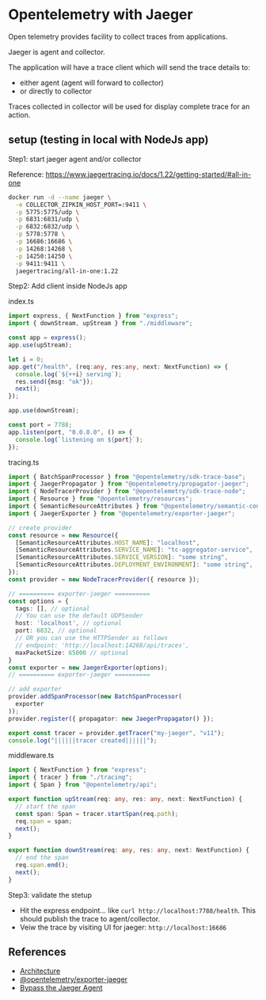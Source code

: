 # Opentelemetry with Jaeger

Open telemetry provides facility to collect traces from applications.

Jaeger is agent and collector.

The application will have a trace client which will send the trace details to:
- either agent (agent will forward to collector)
- or directly to collector

Traces collected in collector will be used for display complete trace for an action.

## setup (testing in local with NodeJs app)

Step1: start jaeger agent and/or collector

Reference: https://www.jaegertracing.io/docs/1.22/getting-started/#all-in-one

```bash
docker run -d --name jaeger \
  -e COLLECTOR_ZIPKIN_HOST_PORT=:9411 \
  -p 5775:5775/udp \
  -p 6831:6831/udp \
  -p 6832:6832/udp \
  -p 5778:5778 \
  -p 16686:16686 \
  -p 14268:14268 \
  -p 14250:14250 \
  -p 9411:9411 \
  jaegertracing/all-in-one:1.22
```

Step2: Add client inside NodeJs app

index.ts
```ts
import express, { NextFunction } from "express";
import { downStream, upStream } from "./middleware";

const app = express();
app.use(upStream);

let i = 0;
app.get("/health", (req:any, res:any, next: NextFunction) => {
  console.log(`${++i} serving`);
  res.send({msg: "ok"});
  next();
});

app.use(downStream);

const port = 7788;
app.listen(port, "0.0.0.0", () => {
  console.log(`listening on ${port}`);
});
```

tracing.ts
```ts
import { BatchSpanProcessor } from "@opentelemetry/sdk-trace-base";
import { JaegerPropagator } from "@opentelemetry/propagator-jaeger";
import { NodeTracerProvider } from "@opentelemetry/sdk-trace-node";
import { Resource } from "@opentelemetry/resources";
import { SemanticResourceAttributes } from "@opentelemetry/semantic-conventions";
import { JaegerExporter } from "@opentelemetry/exporter-jaeger";

// create provider
const resource = new Resource({
  [SemanticResourceAttributes.HOST_NAME]: "localhost",
  [SemanticResourceAttributes.SERVICE_NAME]: "tc-aggregator-service",
  [SemanticResourceAttributes.SERVICE_VERSION]: "some string",
  [SemanticResourceAttributes.DEPLOYMENT_ENVIRONMENT]: "some string",
});
const provider = new NodeTracerProvider({ resource });

// ========== exporter-jaeger ==========
const options = {
  tags: [], // optional
  // You can use the default UDPSender
  host: 'localhost', // optional
  port: 6832, // optional
  // OR you can use the HTTPSender as follows
  // endpoint: 'http://localhost:14268/api/traces',
  maxPacketSize: 65000 // optional
}
const exporter = new JaegerExporter(options);
// ========== exporter-jaeger ==========

// add exporter
provider.addSpanProcessor(new BatchSpanProcessor(
  exporter
));
provider.register({ propagator: new JaegerPropagator() });

export const tracer = provider.getTracer("my-jaeger", "v11");
console.log("||||||tracer created||||||");
```

middleware.ts
```ts
import { NextFunction } from "express";
import { tracer } from "./tracing";
import { Span } from "@opentelemetry/api";

export function upStream(req: any, res: any, next: NextFunction) {
  // start the span
  const span: Span = tracer.startSpan(req.path);
  req.span = span;
  next();
}

export function downStream(req: any, res: any, next: NextFunction) {
  // end the span
  req.span.end();
  next();
}
```

Step3: validate the stetup

- Hit the express endpoint... like `curl http://localhost:7788/health`. This should publish the trace to agent/collector.
- Veiw the trace by visiting UI for jaeger: `http://localhost:16686`


## References

- [Architecture](https://github.com/jaegertracing/jaeger?tab=readme-ov-file#jaeger---a-distributed-tracing-system)
- [@opentelemetry/exporter-jaeger](https://www.npmjs.com/package/@opentelemetry/exporter-jaeger)
- [Bypass the Jaeger Agent](https://www.jaegertracing.io/docs/1.54/troubleshooting/#bypass-the-jaeger-agent)





